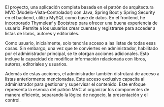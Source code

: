 El proyecto, una aplicación completa basada en el patrón de arquitectura MVC (Modelo-Vista-Controlador) con Java, Spring Boot y Spring Security en el backend, utiliza MySQL como base de datos. En el frontend, he incorporado Thymeleaf y Bootstrap para ofrecer una buena experiencia de usuario .Permite a los usuarios crear cuentas y registrarse para acceder a listas de libros, autores y editoriales.

Como usuario, inicialmente, solo tendrás acceso a las listas de todas esas cosas. Sin embargo, una vez que te conviertes en administrador, habilitado por el administrador principal, se te otorgan acciones adicionales. Esto incluye la capacidad de modificar información relacionada con libros, autores, editoriales y usuarios.

Además de estas acciones, el administrador también disfrutará de acceso a listas anteriormente mencionadas. Este acceso exclusivo capacita al administrador para gestionar y supervisar el contenido. Este enfoque representa la esencia del patrón MVC al organizar los componentes de manera eficiente, separando la lógica de negocio, la presentación y el control.
